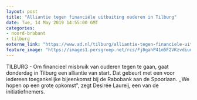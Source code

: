 ```yaml
---
layout: post
title: "Alliantie tegen financiële uitbuiting ouderen in Tilburg"
date: Tue, 14 May 2019 14:55:00 GMT
categories: 
- noord-brabant 
- tilburg 
externe_link: "https://www.ad.nl/tilburg/alliantie-tegen-financiele-uitbuiting-ouderen-in-tilburg~ac5a27c9/"
feature_image: "https://images1.persgroep.net/rcs/Fj8gahP41m5F2VKzvdiun8oYaek/diocontent/103346230/_fitwidth/400/?appId=21791a8992982cd8da851550a453bd7f&quality=0.7"
---
```


TILBURG - Om financieel misbruik van ouderen tegen te gaan, gaat donderdag in Tilburg een alliantie van start. Dat gebeurt met een voor iedereen toegankelijke bijeenkomst bij de Rabobank aan de Spoorlaan. ,,We hopen op een grote opkomst", zegt Desirée Laureij, een van de initiatiefnemers.
